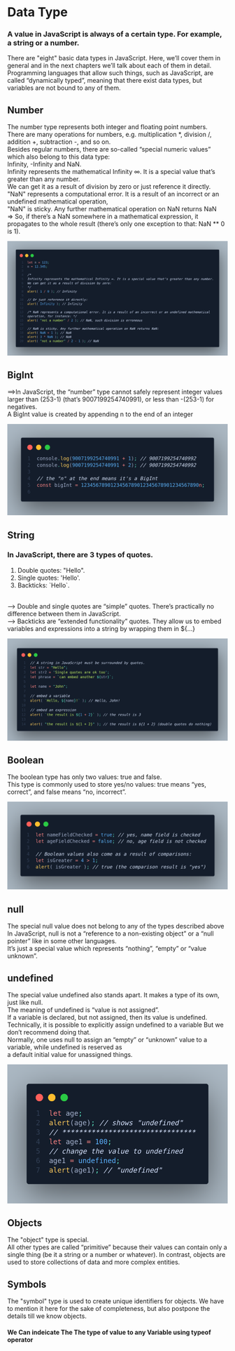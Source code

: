 # Data Type
<h3>A value in JavaScript is always of a certain type. For example, a string or a number.</h3>
<p>
There are "eight" basic data types in JavaScript. Here, we’ll cover them in general and in the next chapters we’ll talk about each of them in detail.<br>
Programming languages that allow such things, such as JavaScript, are called “dynamically typed”, meaning that there exist data types, but variables are not bound to any of them.
</p>

<h2>Number</h2>
<p>
The number type represents both integer and floating point numbers.
<br>
There are many operations for numbers, e.g. multiplication *, division /, addition +, subtraction -, and so on.
<br>
Besides regular numbers, there are so-called “special numeric values” which also belong to this data type:
<br>
Infinity, -Infinity and NaN.
<br>
Infinity represents the mathematical Infinity ∞. It is a special value that’s greater than any number.
<br>
We can get it as a result of division by zero or just reference it directly.
<br>
"NaN" represents a computational error. It is a result of an incorrect or an undefined mathematical operation,
<br>
"NaN" is sticky. Any further mathematical operation on NaN returns NaN
<br>
=> So, if there’s a NaN somewhere in a mathematical expression, it propagates to the whole result (there’s only one exception to that: NaN ** 0 is 1).
</p>

![no](https://github.com/Islam-Turky/JavaScript-Tutorial/blob/4b97469c60b58f7955cf8676fd6c2fa3c0ec2954/Images/NumberType.png)

<h2>BigInt</h2>
<p>
==>In JavaScript, the “number” type cannot safely represent integer values larger than (253-1) (that’s 9007199254740991), or less than -(253-1) for negatives.
<br>
A BigInt value is created by appending n to the end of an integer
</p>   

![no](https://github.com/Islam-Turky/JavaScript-Tutorial/blob/fdbf9efb1253b805d2a73fc9dc03504ce2c23595/Images/BigintType.png)    
    
<h2>String</h2>
<p>
<h3>In JavaScript, there are 3 types of quotes.</h3>
<ol>
    <li>Double quotes: "Hello".</li>
    <li>Single quotes: 'Hello'.</li>
    <li>Backticks: `Hello`.</li>
</ol>
<br>
--> Double and single quotes are “simple” quotes. There’s practically no difference between them in JavaScript.
<br>
--> Backticks are “extended functionality” quotes. They allow us to embed variables and expressions into a string by wrapping them in ${…}
</p>

![no](https://github.com/Islam-Turky/JavaScript-Tutorial/blob/fdbf9efb1253b805d2a73fc9dc03504ce2c23595/Images/StringType.png)

<h2>Boolean</h2>
<p>
The boolean type has only two values: true and false.
<br>
This type is commonly used to store yes/no values: true means “yes, correct”, and false means “no, incorrect”.
</p>

![no](https://github.com/Islam-Turky/JavaScript-Tutorial/blob/fdbf9efb1253b805d2a73fc9dc03504ce2c23595/Images/BooleanType.png)

<h2>null</h2>
<p>
The special null value does not belong to any of the types described above
<br>
In JavaScript, null is not a “reference to a non-existing object” or a “null pointer” like in some other languages.
<br>
It’s just a special value which represents “nothing”, “empty” or “value unknown”.
</p>

<h2>undefined</h2>
<p>
The special value undefined also stands apart. It makes a type of its own, just like null.
<br>
The meaning of undefined is “value is not assigned”.
<br>
If a variable is declared, but not assigned, then its value is undefined.
<br>
Technically, it is possible to explicitly assign undefined to a variable But we don’t recommend doing that.
<br>
Normally, one uses null to assign an “empty” or “unknown” value to a variable, while undefined is reserved as 
<br>
a default initial value for unassigned things.
</p>

![no](https://github.com/Islam-Turky/JavaScript-Tutorial/blob/fdbf9efb1253b805d2a73fc9dc03504ce2c23595/Images/UndefinedType.png)

<h2>Objects</h2>
<p>
The "object" type is special.
<br>
All other types are called “primitive” because their values can contain only a single thing (be it a string or a number or whatever). In contrast, objects are used to store collections of data and more complex entities.
</p>

<h2>Symbols</h2>
<p>
The "symbol" type is used to create unique identifiers for objects. We have to mention it here for the sake of completeness, but also postpone the details till we know objects.
</p>

<h4>We Can indeicate The The type of value to any Variable using typeof operator</h4>
